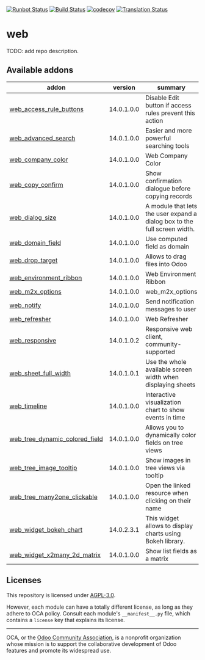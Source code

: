 [![Runbot Status](https://runbot.odoo-community.org/runbot/badge/flat/162/14.0.svg)](https://runbot.odoo-community.org/runbot/repo/github-com-oca-web-162)
[![Build Status](https://travis-ci.com/OCA/web.svg?branch=14.0)](https://travis-ci.com/OCA/web)
[![codecov](https://codecov.io/gh/OCA/web/branch/14.0/graph/badge.svg)](https://codecov.io/gh/OCA/web)
[![Translation Status](https://translation.odoo-community.org/widgets/web-14-0/-/svg-badge.svg)](https://translation.odoo-community.org/engage/web-14-0/?utm_source=widget)

<!-- /!\ do not modify above this line -->

# web

TODO: add repo description.

<!-- /!\ do not modify below this line -->

<!-- prettier-ignore-start -->

[//]: # (addons)

Available addons
----------------
addon | version | summary
--- | --- | ---
[web_access_rule_buttons](web_access_rule_buttons/) | 14.0.1.0.0 | Disable Edit button if access rules prevent this action
[web_advanced_search](web_advanced_search/) | 14.0.1.0.0 | Easier and more powerful searching tools
[web_company_color](web_company_color/) | 14.0.1.0.0 | Web Company Color
[web_copy_confirm](web_copy_confirm/) | 14.0.1.0.0 | Show confirmation dialogue before copying records
[web_dialog_size](web_dialog_size/) | 14.0.1.0.0 | A module that lets the user expand a dialog box to the full screen width.
[web_domain_field](web_domain_field/) | 14.0.1.0.0 | Use computed field as domain
[web_drop_target](web_drop_target/) | 14.0.1.0.0 | Allows to drag files into Odoo
[web_environment_ribbon](web_environment_ribbon/) | 14.0.1.0.0 | Web Environment Ribbon
[web_m2x_options](web_m2x_options/) | 14.0.1.0.0 | web_m2x_options
[web_notify](web_notify/) | 14.0.1.0.0 | Send notification messages to user
[web_refresher](web_refresher/) | 14.0.1.0.0 | Web Refresher
[web_responsive](web_responsive/) | 14.0.1.0.2 | Responsive web client, community-supported
[web_sheet_full_width](web_sheet_full_width/) | 14.0.1.0.1 | Use the whole available screen width when displaying sheets
[web_timeline](web_timeline/) | 14.0.1.0.0 | Interactive visualization chart to show events in time
[web_tree_dynamic_colored_field](web_tree_dynamic_colored_field/) | 14.0.1.0.0 | Allows you to dynamically color fields on tree views
[web_tree_image_tooltip](web_tree_image_tooltip/) | 14.0.1.0.0 | Show images in tree views via tooltip
[web_tree_many2one_clickable](web_tree_many2one_clickable/) | 14.0.1.0.0 | Open the linked resource when clicking on their name
[web_widget_bokeh_chart](web_widget_bokeh_chart/) | 14.0.2.3.1 | This widget allows to display charts using Bokeh library.
[web_widget_x2many_2d_matrix](web_widget_x2many_2d_matrix/) | 14.0.1.0.0 | Show list fields as a matrix

[//]: # (end addons)

<!-- prettier-ignore-end -->

## Licenses

This repository is licensed under [AGPL-3.0](LICENSE).

However, each module can have a totally different license, as long as they adhere to OCA
policy. Consult each module's `__manifest__.py` file, which contains a `license` key
that explains its license.

----

OCA, or the [Odoo Community Association](http://odoo-community.org/), is a nonprofit
organization whose mission is to support the collaborative development of Odoo features
and promote its widespread use.
